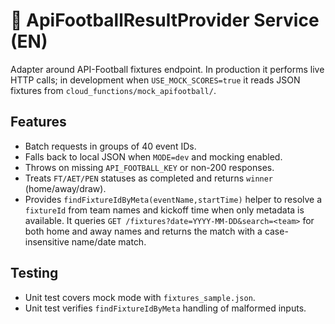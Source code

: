 # 🏁 ApiFootballResultProvider Service (EN)

Adapter around API-Football fixtures endpoint. In production it performs live HTTP calls; in development when `USE_MOCK_SCORES=true` it reads JSON fixtures from `cloud_functions/mock_apifootball/`.

## Features
- Batch requests in groups of 40 event IDs.
- Falls back to local JSON when `MODE=dev` and mocking enabled.
- Throws on missing `API_FOOTBALL_KEY` or non-200 responses.
- Treats `FT/AET/PEN` statuses as completed and returns `winner` (home/away/draw).
- Provides `findFixtureIdByMeta(eventName,startTime)` helper to resolve a `fixtureId` from team names and kickoff time when only metadata is available. It queries `GET /fixtures?date=YYYY-MM-DD&search=<team>` for both home and away names and returns the match with a case-insensitive name/date match.

## Testing
- Unit test covers mock mode with `fixtures_sample.json`.
- Unit test verifies `findFixtureIdByMeta` handling of malformed inputs.
